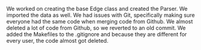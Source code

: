 We worked on creating the base Edge class and created the Parser. We imported the data as well. We had issues with Git, specifically making sure everyone had the same code when merging code from Github. We almost deleted a lot of code from Github, so we reverted to an old commit. We added the Makefiles to the .gitignore and because they are different for every user, the code almost got deleted.
